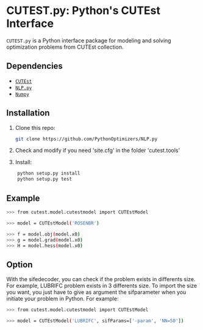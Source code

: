 # CUTEST.py: Python's CUTEst Interface

`CUTEST.py` is a Python interface package for modeling and solving optimization problems from CUTEst collection.

## Dependencies

- [`CUTEst`](https://github.com/optimizers/cutest-mirror)
- [`NLP.py`](https://github.com/PythonOptimizers/NLP.py)
- [`Numpy`](http://www.numpy.org)

## Installation

1. Clone this repo:
   ```bash
   git clone https://github.com/PythonOptimizers/NLP.py
   ```

2. Check and modify if you need 'site.cfg' in the folder 'cutest.tools'

3. Install:
```bash
    python setup.py install
    python setup.py test
```

## Example

```bash
>>> from cutest.model.cutestmodel import CUTEstModel

>>> model = CUTEstModel('ROSENBR')

>>> f = model.obj(model.x0)
>>> g = model.grad(model.x0)
>>> H = model.hess(model.x0)
```

## Option

With the sifedecoder, you can check if the problem exists in differents size.
For example, LUBRIFC problem exists in 3 differents size. To import the size you want, you just have to give as argument the sifparameter when you initiate your problem in Python. For example:

```bash
>>> from cutest.model.cutestmodel import CUTEstModel

>>> model = CUTEstModel('LUBRIFC', sifParams=['-param', 'NN=50']) 
```
